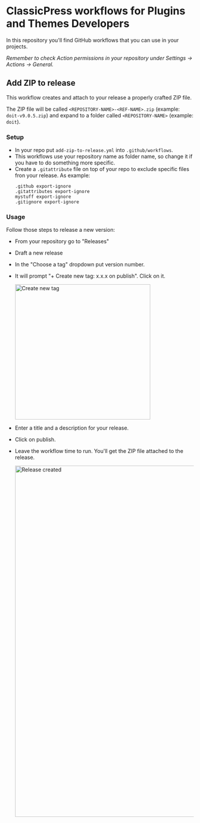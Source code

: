 # ClassicPress workflows for Plugins and Themes Developers

In this repository you'll find GitHub workflows that you can use in your projects.

_Remember to check Action permissions in your repository under Settings -> Actions -> General._

## Add ZIP to release

This workflow creates and attach to your release a properly crafted ZIP file.

The ZIP file will be called `<REPOSITORY-NAME>-<REF-NAME>.zip` (example: `doit-v9.0.5.zip`) and expand to a folder called `<REPOSITORY-NAME>`  (example: `doit`).

### Setup
- In your repo put `add-zip-to-release.yml` into `.github/workflows`.
- This workflows use your repository name as folder name, so change it if you have to do something more specific.
- Create a `.gitattribute` file on top of your repo to exclude specific files fron your release. As example:
  ```
  .github export-ignore
  .gitattributes export-ignore
  mystuff export-ignore
  .gitignore export-ignore
  ```

### Usage
Follow those steps to release a new version:
- From your repository go to "Releases"
- Draft a new release
- In the "Choose a tag" dropdown put version number. 
- It will prompt "+ Create new tag: x.x.x on publish". Click on it.
  
  <img width="363" alt="Create new tag" src="https://github.com/ClassicPress/dev-workflows/assets/29772709/2b46f344-a248-48a9-a67a-eb4a019b18b7">

- Enter a title and a description for your release.
- Click on publish.
- Leave the workflow time to run. You'll get the ZIP file attached to the release.
  
  <img width="943" alt="Release created" src="https://github.com/ClassicPress/dev-workflows/assets/29772709/07a11939-6ad3-42b1-9dc5-ed0106b5f40f">
